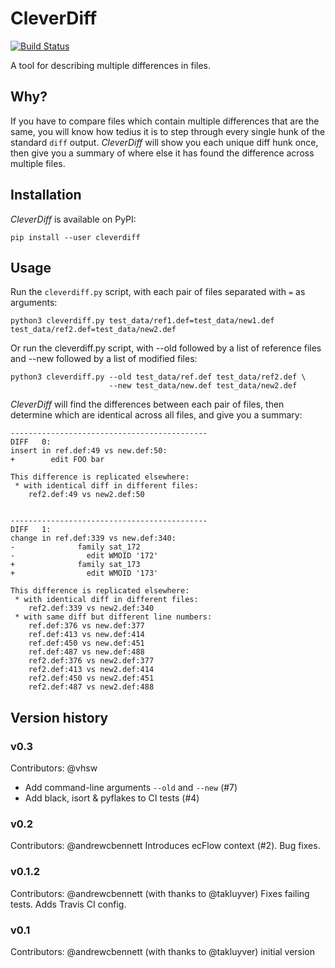 # CleverDiff
[![Build Status](https://travis-ci.org/andrewcbennett/cleverdiff.svg?branch=master)](https://travis-ci.org/andrewcbennett/cleverdiff)

A tool for describing multiple differences in files.

## Why?
If you have to compare files which contain multiple differences that are the same, you will know how tedius it is to step through every single hunk of the standard `diff` output. *CleverDiff* will show you each unique diff hunk once, then give you a summary of where else it has found the difference across multiple files.

## Installation
*CleverDiff* is available on PyPI:
```
pip install --user cleverdiff
```

## Usage
Run the `cleverdiff.py` script, with each pair of files separated with `=` as arguments:
```
python3 cleverdiff.py test_data/ref1.def=test_data/new1.def test_data/ref2.def=test_data/new2.def
```

Or run the cleverdiff.py script, with --old followed by a list of reference files and --new followed by a list of modified files:

```console
python3 cleverdiff.py --old test_data/ref.def test_data/ref2.def \
                      --new test_data/new.def test_data/new2.def
```

*CleverDiff* will find the differences between each pair of files, then determine which are identical across all files, and give you a summary:

```
--------------------------------------------
DIFF   0:
insert in ref.def:49 vs new.def:50:
+        edit FOO bar

This difference is replicated elsewhere:
 * with identical diff in different files:
    ref2.def:49 vs new2.def:50


--------------------------------------------
DIFF   1:
change in ref.def:339 vs new.def:340:
-              family sat_172
-                edit WMOID '172'
+              family sat_173
+                edit WMOID '173'

This difference is replicated elsewhere:
 * with identical diff in different files:
    ref2.def:339 vs new2.def:340
 * with same diff but different line numbers:
    ref.def:376 vs new.def:377
    ref.def:413 vs new.def:414
    ref.def:450 vs new.def:451
    ref.def:487 vs new.def:488
    ref2.def:376 vs new2.def:377
    ref2.def:413 vs new2.def:414
    ref2.def:450 vs new2.def:451
    ref2.def:487 vs new2.def:488
```

## Version history

### v0.3
Contributors: @vhsw
* Add command-line arguments `--old` and `--new` (#7)
* Add black, isort & pyflakes to CI tests (#4)

### v0.2
Contributors: @andrewcbennett
Introduces ecFlow context (#2). Bug fixes.

### v0.1.2
Contributors: @andrewcbennett (with thanks to @takluyver)
Fixes failing tests. Adds Travis CI config.

### v0.1
Contributors: @andrewcbennett (with thanks to @takluyver)
initial version
